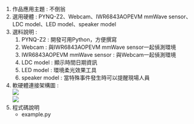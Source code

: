 1. 作品應用主題 : 不倒翁
2. 選用硬體 : PYNQ-Z2、Webcam、IWR6843AOPEVM mmWave sensor、LDC model、LED model、speaker model
3. 選料說明 : 
    1. PYNQ-Z2 : 開發可用Python，方便撰寫
    2. Webcam : 與IWR6843AOPEVM mmWave sensor一起偵測環境
    3. IWR6843AOPEVM mmWave sensor : 與Webcam一起偵測環境
    4. LDC model : 顯示時間日期資訊
    5. LED model : 環境柔光效果工具
    6. speaker model : 當特殊事件發生時可以提醒現場人員
4. 軟硬體連接架構圖 :  <br/>
    ![](https://firebasestorage.googleapis.com/v0/b/fast-mariner-312118.appspot.com/o/picture%2F%E7%A1%AC%E9%AB%94%E6%9E%B6%E6%A7%8B%E5%9C%96.png?alt=media&token=b78de799-964b-4be4-948e-95c5f5f481a0) 
    <br/>
    ![](https://firebasestorage.googleapis.com/v0/b/fast-mariner-312118.appspot.com/o/picture%2F%E6%8A%95%E5%BD%B1%E7%89%8716.PNG?alt=media&token=95a30569-842e-4a9f-84cc-8ecaf0487ec4)
5. 程式碼說明
    - example.py
